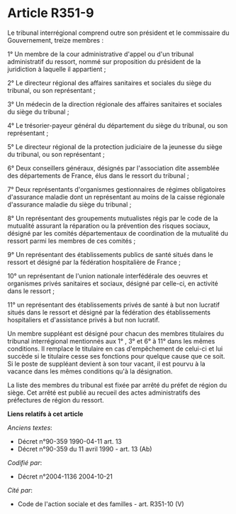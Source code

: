 # Article R351-9

Le tribunal interrégional comprend outre son président et le commissaire du Gouvernement, treize membres :

1° Un membre de la cour administrative d'appel ou d'un tribunal administratif du ressort, nommé sur proposition du président
de la juridiction à laquelle il appartient ;

2° Le directeur régional des affaires sanitaires et sociales du siège du tribunal, ou son représentant ;

3° Un médecin de la direction régionale des affaires sanitaires et sociales du siège du tribunal ;

4° Le trésorier-payeur général du département du siège du tribunal, ou son représentant ;

5° Le directeur régional de la protection judiciaire de la jeunesse du siège du tribunal, ou son représentant ;

6° Deux conseillers généraux, désignés par l'association dite assemblée des départements de France, élus dans le ressort du
tribunal ;

7° Deux représentants d'organismes gestionnaires de régimes obligatoires d'assurance maladie dont un représentant au moins de
la caisse régionale d'assurance maladie du siège du tribunal ;

8° Un représentant des groupements mutualistes régis par le code de la mutualité assurant la réparation ou la prévention des
risques sociaux, désigné par les comités départementaux de coordination de la mutualité du ressort parmi les membres de ces
comités ;

9° Un représentant des établissements publics de santé situés dans le ressort et désigné par la fédération hospitalière de
France ;

10° un représentant de l'union nationale interfédérale des oeuvres et organismes privés sanitaires et sociaux, désigné par
celle-ci, en activité dans le ressort ;

11° un représentant des établissements privés de santé à but non lucratif situés dans le ressort et désigné par la fédération
des établissements hospitaliers et d'assistance privés à but non lucratif.

Un membre suppléant est désigné pour chacun des membres titulaires du tribunal interrégional mentionnés aux 1° , 3° et 6° à
11° dans les mêmes conditions. Il remplace le titulaire en cas d'empêchement de celui-ci et lui succède si le titulaire cesse
ses fonctions pour quelque cause que ce soit. Si le poste de suppléant devient à son tour vacant, il est pourvu à la vacance
dans les mêmes conditions qu'à la désignation.

La liste des membres du tribunal est fixée par arrêté du préfet de région du siège. Cet arrêté est publié au recueil des
actes administratifs des préfectures de région du ressort.

**Liens relatifs à cet article**

_Anciens textes_:

  - Décret n°90-359 1990-04-11 art. 13
  - Décret n°90-359 du 11 avril 1990 - art. 13 (Ab)

_Codifié par_:

  - Décret n°2004-1136 2004-10-21

_Cité par_:

  - Code de l'action sociale et des familles - art. R351-10 (V)
